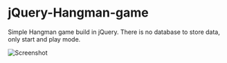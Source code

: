 # jQuery-Hangman-game
Simple Hangman game build in jQuery. There is no database to store data, only start and play mode.

![Screenshot](http://refferandearn.in.rs/jQuery-hangman-game-printscreen.png)
